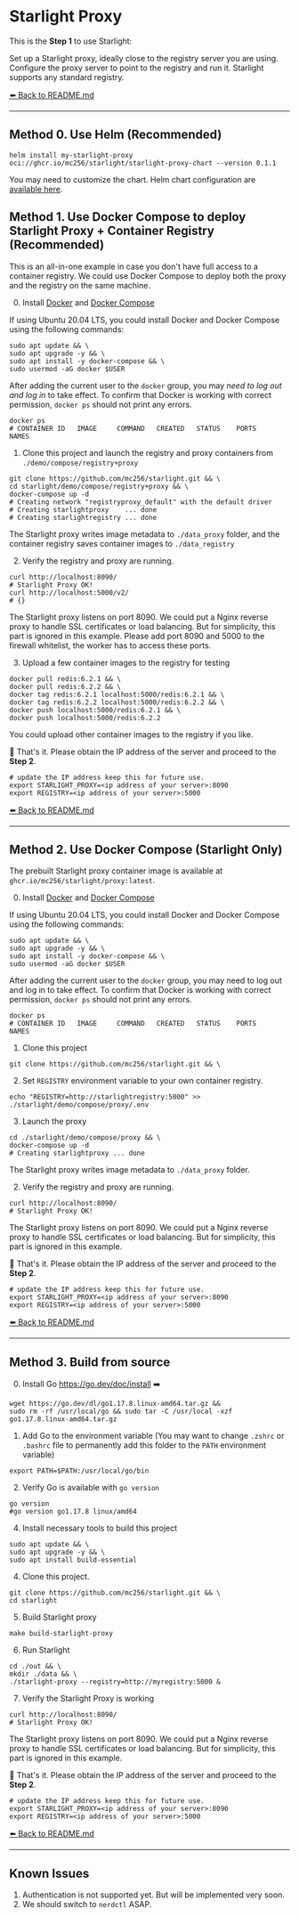 # Starlight Proxy


This is the **Step 1** to use Starlight:

Set up a Starlight proxy, ideally close to the registry server you are using. 
Configure the proxy server to point to the registry and run it. Starlight supports any standard registry.

[⬅️ Back to README.md](https://github.com/mc256/starlight#getting-started)

---
## Method 0. Use Helm (Recommended)

```shell
helm install my-starlight-proxy oci://ghcr.io/mc256/starlight/starlight-proxy-chart --version 0.1.1
```

You may need to customize the chart. Helm chart configuration are [available here](https://github.com/mc256/starlight/blob/master/docs/helm.md).


## Method 1. Use Docker Compose to deploy Starlight Proxy + Container Registry (Recommended)

This is an all-in-one example in case you don't have full access to a container registry.
We could use Docker Compose to deploy both the proxy and the registry on the same machine.


0. Install [Docker](https://docs.docker.com/engine/install/ubuntu/#install-using-the-repository) and [Docker Compose](https://docs.docker.com/compose/install/)  

If using Ubuntu 20.04 LTS, you could install Docker and Docker Compose using the following commands: 
```shell
sudo apt update && \
sudo apt upgrade -y && \
sudo apt install -y docker-compose && \
sudo usermod -aG docker $USER
```
After adding the current user to the `docker` group, you may _need to log out and log in_ to take effect.
To confirm that Docker is working with correct permission, `docker ps` should not print any errors.
```shell
docker ps
# CONTAINER ID   IMAGE     COMMAND   CREATED   STATUS    PORTS     NAMES
```

1. Clone this project and launch the registry and proxy containers from `./demo/compose/registry+proxy`

```shell
git clone https://github.com/mc256/starlight.git && \
cd starlight/demo/compose/registry+proxy && \
docker-compose up -d
# Creating network "registryproxy_default" with the default driver
# Creating starlightproxy    ... done
# Creating starlightregistry ... done
```
The Starlight proxy writes image metadata to `./data_proxy` folder, and
the container registry saves container images to `./data_registry`


2. Verify the registry and proxy are running.
```shell
curl http://localhost:8090/
# Starlight Proxy OK!
curl http://localhost:5000/v2/
# {}
```

The Starlight proxy listens on port 8090. 
We could put a Nginx reverse proxy to handle SSL certificates or load balancing.
But for simplicity, this part is ignored in this example.
Please add port 8090 and 5000 to the firewall whitelist, the worker has to access these ports.

3. Upload a few container images to the registry for testing

```shell
docker pull redis:6.2.1 && \
docker pull redis:6.2.2 && \
docker tag redis:6.2.1 localhost:5000/redis:6.2.1 && \
docker tag redis:6.2.2 localhost:5000/redis:6.2.2 && \
docker push localhost:5000/redis:6.2.1 && \
docker push localhost:5000/redis:6.2.2
```

You could upload other container images to the registry if you like.

🙌 That's it. Please obtain the IP address of the server and proceed to the **Step 2**.

```shell
# update the IP address keep this for future use. 
export STARLIGHT_PROXY=<ip address of your server>:8090
export REGISTRY=<ip address of your server>:5000
```

[⬅️ Back to README.md](https://github.com/mc256/starlight#getting-started) 

---
## Method 2. Use Docker Compose (Starlight Only)

The prebuilt Starlight proxy container image is available at  `ghcr.io/mc256/starlight/proxy:latest`.

0. Install [Docker](https://docs.docker.com/engine/install/ubuntu/#install-using-the-repository) and [Docker Compose](https://docs.docker.com/compose/install/)  

If using Ubuntu 20.04 LTS, you could install Docker and Docker Compose using the following commands: 
```shell
sudo apt update && \
sudo apt upgrade -y && \
sudo apt install -y docker-compose && \
sudo usermod -aG docker $USER
```
After adding the current user to the `docker` group, you may need to log out and log in to take effect.
To confirm that Docker is working with correct permission, `docker ps` should not print any errors.
```shell
docker ps
# CONTAINER ID   IMAGE     COMMAND   CREATED   STATUS    PORTS     NAMES
```

1. Clone this project 

```shell
git clone https://github.com/mc256/starlight.git && \
```

2. Set `REGISTRY` environment variable to your own container registry. 

```shell
echo "REGISTRY=http://starlightregistry:5000" >> ./starlight/demo/compose/proxy/.env
```

3. Launch the proxy
```shell
cd ./starlight/demo/compose/proxy && \
docker-compose up -d
# Creating starlightproxy ... done
```

The Starlight proxy writes image metadata to `./data_proxy` folder.

2. Verify the registry and proxy are running.
```shell
curl http://localhost:8090/
# Starlight Proxy OK!
```

The Starlight proxy listens on port 8090. 
We could put a Nginx reverse proxy to handle SSL certificates or load balancing.
But for simplicity, this part is ignored in this example.

🙌 That's it. Please obtain the IP address of the server and proceed to the **Step 2**.

```shell
# update the IP address keep this for future use. 
export STARLIGHT_PROXY=<ip address of your server>:8090
export REGISTRY=<ip address of your server>:5000
```

[⬅️ Back to README.md](https://github.com/mc256/starlight#getting-started)

---
## Method 3. Build from source

0. Install Go https://go.dev/doc/install ➡️
```shell
wget https://go.dev/dl/go1.17.8.linux-amd64.tar.gz &&
sudo rm -rf /usr/local/go && sudo tar -C /usr/local -xzf go1.17.8.linux-amd64.tar.gz
```

1. Add Go to the environment variable (You may want to change `.zshrc` or `.bashrc` file to permanently add this folder to the `PATH` environment variable)
```
export PATH=$PATH:/usr/local/go/bin
```

2. Verify Go is available with `go version`
```shell
go version
#go version go1.17.8 linux/amd64
```

4. Install necessary tools to build this project

```shell
sudo apt update && \
sudo apt upgrade -y && \
sudo apt install build-essential
```

4. Clone this project.

```shell
git clone https://github.com/mc256/starlight.git && \
cd starlight
```

5. Build Starlight proxy
```shell
make build-starlight-proxy
```

6. Run Starlight
```shell
cd ./out && \
mkdir ./data && \
./starlight-proxy --registry=http://myregistry:5000 &
```

7. Verify the Starlight Proxy is working
```shell
curl http://localhost:8090/
# Starlight Proxy OK!
```

The Starlight proxy listens on port 8090. 
We could put a Nginx reverse proxy to handle SSL certificates or load balancing.
But for simplicity, this part is ignored in this example.

🙌 That's it. Please obtain the IP address of the server and proceed to the **Step 2**.

```shell
# update the IP address keep this for future use. 
export STARLIGHT_PROXY=<ip address of your server>:8090
export REGISTRY=<ip address of your server>:5000
```

[⬅️ Back to README.md](https://github.com/mc256/starlight#getting-started)

---
## Known Issues

1) Authentication is not supported yet. But will be implemented very soon.
2) We should switch to `nerdctl` ASAP.